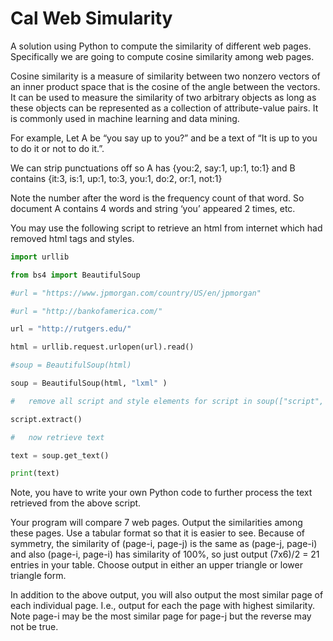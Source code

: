 # Cal Web Simularity
A solution using Python to compute the similarity of different web pages. Specifically we are going to compute cosine similarity among web pages.

Cosine similarity is a measure of similarity between two nonzero vectors of an inner product space that is the cosine of the angle between the vectors. It can be used to measure the similarity of two arbitrary objects as long as these objects can be represented as a collection of attribute-value pairs. It is commonly used in machine learning and data mining.

For example, Let A be “you say up to you?” and	be a text of “It is up to you to do it or not to do it.”.

We can strip punctuations off so A has {you:2, say:1, up:1, to:1} and B contains {it:3, is:1, up:1, to:3, you:1, do:2, or:1, not:1}

Note the number after the word is the frequency count of that word. So document A contains 4 words and string ‘you’ appeared 2 times, etc.

You may use the following script to retrieve an html from internet which had removed html tags and styles.

``` python
import urllib

from bs4 import BeautifulSoup

#url = "https://www.jpmorgan.com/country/US/en/jpmorgan"

#url = "http://bankofamerica.com/"

url = "http://rutgers.edu/"

html = urllib.request.urlopen(url).read()

#soup = BeautifulSoup(html)

soup = BeautifulSoup(html, "lxml" )

#	remove all script and style elements for script in soup(["script", "style"]):

script.extract()

#	now retrieve text

text = soup.get_text()

print(text)
```


Note, you have to write your own Python code to further process the text retrieved from the above script.

Your program will compare 7 web pages. Output the similarities among these pages. Use a tabular format so that it is easier to see. Because of symmetry, the similarity of (page-i, page-j) is the same as (page-j, page-i) and also (page-i, page-i) has similarity of 100%, so just output (7x6)/2 = 21 entries in your table. Choose output in either an upper triangle or lower triangle form.

In addition to the above output, you will also output the most similar page of each individual page. I.e., output for each the page with highest similarity. Note page-i may be the most similar page for page-j but the reverse may not be true.
